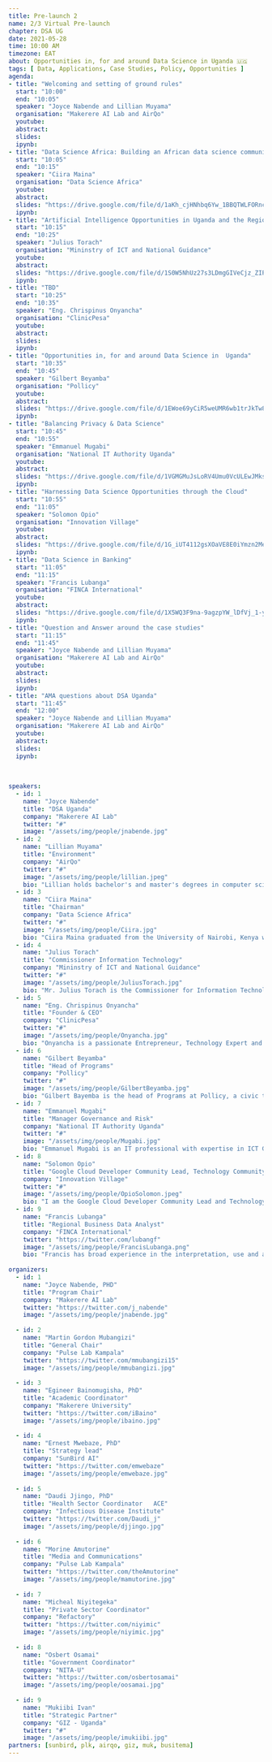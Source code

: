 ```yaml
---
title: Pre-launch 2
name: 2/3 Virtual Pre-launch
chapter: DSA UG
date: 2021-05-28
time: 10:00 AM
timezone: EAT
about: Opportunities in, for and around Data Science in Uganda 🇺🇬
tags: [ Data, Applications, Case Studies, Policy, Opportunities ]
agenda: 
- title: "Welcoming and setting of ground rules"
  start: "10:00"
  end: "10:05"
  speaker: "Joyce Nabende and Lillian Muyama" 
  organisation: "Makerere AI Lab and AirQo"
  youtube:
  abstract:
  slides:
  ipynb:
- title: "Data Science Africa: Building an African data science community together"
  start: "10:05"
  end: "10:15"
  speaker: "Ciira Maina"
  organisation: "Data Science Africa"
  youtube:
  abstract:
  slides: "https://drive.google.com/file/d/1aKh_cjHNhbq6Yw_1BBQTWLFORncFqF3G/view?usp=sharing"
  ipynb:
- title: "Artificial Intelligence Opportunities in Uganda and the Region"
  start: "10:15"
  end: "10:25"
  speaker: "Julius Torach"
  organisation: "Mininstry of ICT and National Guidance"
  youtube:
  abstract:
  slides: "https://drive.google.com/file/d/1S0W5NhUz27s3LDmgGIVeCjz_ZIPXYzWh/view?usp=sharing"
  ipynb:
- title: "TBD"
  start: "10:25"
  end: "10:35"
  speaker: "Eng. Chrispinus Onyancha"
  organisation: "ClinicPesa"
  youtube:
  abstract:
  slides: 
  ipynb:
- title: "Opportunities in, for and around Data Science in  Uganda"
  start: "10:35"
  end: "10:45"
  speaker: "Gilbert Beyamba"
  organisation: "Pollicy"
  youtube:
  abstract:
  slides: "https://drive.google.com/file/d/1EWoe69yCiR5weUMR6wb1trJkTw8AITrm/view?usp=sharing"
  ipynb:
- title: "Balancing Privacy & Data Science"
  start: "10:45"
  end: "10:55"
  speaker: "Emmanuel Mugabi"
  organisation: "National IT Authority Uganda"
  youtube:
  abstract:
  slides: "https://drive.google.com/file/d/1VGMGMuJsLoRV4Umu0VcULEwJMksZ9Nrc/view?usp=sharing"
  ipynb:
- title: "Harnessing Data Science Opportunities through the Cloud"
  start: "10:55"
  end: "11:05"
  speaker: "Solomon Opio"
  organisation: "Innovation Village"
  youtube:
  abstract:
  slides: "https://drive.google.com/file/d/1G_iUT4112gsXOaVE8E0iYmzn2MeR-FTK/view?usp=sharing"
  ipynb:
- title: "Data Science in Banking"
  start: "11:05"
  end: "11:15"
  speaker: "Francis Lubanga"
  organisation: "FINCA International"
  youtube:
  abstract:
  slides: "https://drive.google.com/file/d/1X5WQ3F9na-9agzpYW_lDfVj_1-yILixG/view?usp=sharing"
  ipynb:
- title: "Question and Answer around the case studies" 
  start: "11:15"
  end: "11:45"
  speaker: "Joyce Nabende and Lillian Muyama" 
  organisation: "Makerere AI Lab and AirQo"
  youtube:
  abstract:
  slides:
  ipynb:
- title: "AMA questions about DSA Uganda"
  start: "11:45"
  end: "12:00"
  speaker: "Joyce Nabende and Lillian Muyama" 
  organisation: "Makerere AI Lab and AirQo"
  youtube:
  abstract:
  slides:
  ipynb:
  
  
  
speakers: 
  - id: 1
    name: "Joyce Nabende"
    title: "DSA Uganda"
    company: "Makerere AI Lab"
    twitter: "#"
    image: "/assets/img/people/jnabende.jpg"
  - id: 2
    name: "Lillian Muyama"
    title: "Environment"
    company: "AirQo"
    twitter: "#"
    image: "/assets/img/people/lillian.jpeg"
    bio: "Lillian holds bachelor's and master's degrees in computer science from Makerere University. She has over three years' experience in the data science field and is passionate about machine learning and how it can be used to solve real world problems that have a direct impact on society."
  - id: 3
    name: "Ciira Maina"
    title: "Chairman"
    company: "Data Science Africa"
    twitter: "#"
    image: "/assets/img/people/Ciira.jpg"
    bio: "Ciira Maina graduated from the University of Nairobi, Kenya with a Bsc. degree in Electrical Engineering in 2007 and with a Ph.D. from Drexel University in Philadelphia, USA in September 2011. Between October 2011 and August 2013 he was a postdoctoral researcher in machine learning and computational Biology at the University of Sheffield. Since September 2013 he has been a Lecturer in Electrical Engineering at Dedan Kimathi University of Technology in Nyeri, Kenya. He is a member of the organizing committee for Data Science Africa which aims to improve knowledge of machine learning in Africa and served as program chair for DSA 2017 and general chair for DSA 2015 and 2018. He is currently involved in several projects aimed at applying machine learning and the internet of things to problems relevant in the African context."
  - id: 4
    name: "Julius Torach"
    title: "Commissioner Information Technology"
    company: "Mininstry of ICT and National Guidance"
    twitter: "#"
    image: "/assets/img/people/JuliusTorach.jpg"
    bio: "Mr. Julius Torach is the Commissioner for Information Technology/E-Services at the Ministry of ICT and National Guidance in Uganda, spearheading Government efforts in eGovernment, eCommerce and other electronic transactions in support of National development. He is a Member of the Expert National Task Force on the Fourth Industrial Revolution (4IR). He is also a Board Member of the National Information Technology Authority – Uganda (NITA-U). In the region, he is the Vice Chairperson of the AI Working Group at the African Union, a Member of East African Sub-Regional Forum on Artificial Intelligence, and a Member of the Uganda IoT & AI Challenge 2021 Steering Committee supported by IEEE Technology and Engineering Management Society (IEEE TEMS). Furthermore, he is a Member of World Economic Forum Global Council on Agile Governance. He was also a Member of AI Strategy Blueprint Working Group under Smart Africa. He previously worked as the Director for eGovernment Services at NITA-U. He has also served in various capacities in the academia, private sector and with the civil society. \n Mr. Torach holds a Masters degree in Business Administration with Specialism in Strategic Planning (Edinburgh), a Graduate Diploma in ICT Leadership and the Knowledge Society (Dublin), a Masters Degree in Computer Science (Makerere), a Postgraduate Diploma in Computer Science (Makerere), a Diploma in Law (Law Development Centre) and a Bachelors Degree in Information Science (Makerere). He is a Microsoft Certified Systems Engineer (MCSE), Microsoft Certified Azure Fundamentals, a Certified Public Private Partnership Professional (PPP) and holds several industry certifications from ITIL, CompTIA and CISCO."
  - id: 5
    name: "Eng. Chrispinus Onyancha"
    title: "Founder & CEO"
    company: "ClinicPesa"
    twitter: "#"
    image: "/assets/img/people/Onyancha.jpg"
    bio: "Onyancha is a passionate Entrepreneur, Technology Expert and a Software Engineer by profession. He is the CEO of clinicPesa a platform established to provide a wider access to healthcare financing to the innumerable uninsured members of African Communities with a mission to empower `every person and organisation to save lives and do more`.  He has steered big partnerships that have seen the firms growth plan actualize even faster. He is also currently an MIT D-LAB fellow and 9 years ago, he Co-Founded and Managed creativeDNA Uganda an information technology company that worked with Top Media companies such as National Media Group amongst others. Onyancha has show-cased the turning of problematic Ideas to sustainable businesses, while moving beyond limitations and exceptionally designing solutions around problems in new ways. In the field of writing and authoring, he has previously been an author and instructor with Packt Publishers in the United Kingdom as well as consulted for Multinationals like Equity Bank, Google among others."
  - id: 6
    name: "Gilbert Beyamba"
    title: "Head of Programs"
    company: "Pollicy"
    twitter: "#"
    image: "/assets/img/people/GilbertBeyamba.jpg"
    bio: "Gilbert Bayemba is the head of Programs at Pollicy, a civic technology organisation based in Kampala, Pollicy works with the government and civil society to effectively use data and technology to improve public service delivery. Where his leadership assists the programs team in meeting the goals of the various business campaigns. Gilbert has ten years of executive leadership experience, with a proven track record of strategic management, policy and partnership and implementation, and aligning human resources with the organization's culture, processes, and business priorities. Since his early days as VP of programming at Unreasonable East Africa (now SHONA) and the Mara Foundation, and most recently at Reach A Hand Uganda, where he has played a critical role in the organization's rapid expansion and development since joining the team in 2014. He is currently pursuing an IMBA at Beijing's University of International Business and Economics."
  - id: 7
    name: "Emmanuel Mugabi"
    title: "Manager Governance and Risk"
    company: "National IT Authority Uganda"
    twitter: "#"
    image: "/assets/img/people/Mugabi.jpg"
    bio: "Emmanuel Mugabi is an IT professional with expertise in ICT Governance, Advisory, Privacy and Security. He currently works at the National Information Technology Authority – Uganda as the Senior Manager Governance and Risk where he is instrumental in driving the implementation of the National Information Security Framework. He holds a Master of Science Degree in ICT Management, Policy & Architectural Design, is a Certified Data Privacy Solutions Engineer (CDPSE), Certified Information Security Manager (CISM), Certified Information Systems Auditor, ISO/IEC 27001 Senior Lead Implementer and EC Council Incident Handler. He is also an active member of the ISACA Kampala Chapter."
  - id: 8
    name: "Solomon Opio"
    title: "Google Cloud Developer Community Lead, Technology Community lead"
    company: "Innovation Village"
    twitter: "#"
    image: "/assets/img/people/OpioSolomon.jpeg" 
    bio: "I am the Google Cloud Developer Community Lead and Technology Community Lead at the Innovation Village. I hold a Bachelor's degree in Software Engineering from Makerere University. I have led the Google Developer Groups for over 5 years now, focussing on helping developers, DevOps, IT pros and Architects, learn Google technologies, other products and platforms. Currently focussing on Cloud and Data Science. At the Innovation Village, I focus on supporting the developer communities in Uganda through training, mentorship and job linkages."
  - id: 9
    name: "Francis Lubanga"
    title: "Regional Business Data Analyst"
    company: "FINCA International"
    twitter: "https://twitter.com/lubangf"
    image: "/assets/img/people/FrancisLubanga.png"
    bio: "Francis has broad experience in the interpretation, use and application of information contained within an organization's data to inform a range of business improvement activities, particularly those related to the implementation, design, development, enhancement of business processes, systems, product development, and decision making. Additionally, he has assisted organizations, particularly financial institutions, fintechs, NGOs, PAYGo and telecommunication companies, perform the following; (1) Data Engineering, (2) Data Science, (3) Analytics & Reporting, (4) Software Development | Tally ERP9 & Prime | QuickBooks Development, (5) Process & Business Analysis, (6) Project Management, (7) Data Warehouse Design & Development. I have broad experience in the interpretation, use and application of information contained within an organization's data to inform a range of business improvement activities, particularly those involved in the implementation, design, development, enhancement and maintenance of business systems and business processes." 
  
organizers: 
  - id: 1
    name: "Joyce Nabende, PHD"
    title: "Program Chair"
    company: "Makerere AI Lab"
    twitter: "https://twitter.com/j_nabende"
    image: "/assets/img/people/jnabende.jpg"
   
  - id: 2
    name: "Martin Gordon Mubangizi"
    title: "General Chair"
    company: "Pulse Lab Kampala"
    twitter: "https://twitter.com/mmubangizi15"
    image: "/assets/img/people/mmubangizi.jpg"
   
  - id: 3
    name: "Egineer Bainomugisha, PhD"
    title: "Academic Coordinator"
    company: "Makerere University"
    twitter: "https://twitter.com/iBaino"
    image: "/assets/img/people/ibaino.jpg"
   
  - id: 4
    name: "Ernest Mwebaze, PhD"
    title: "Strategy lead"
    company: "SunBird AI"
    twitter: "https://twitter.com/emwebaze"
    image: "/assets/img/people/emwebaze.jpg"
    
  - id: 5
    name: "Daudi Jjingo, PhD"
    title: "Health Sector Coordinator	ACE"
    company: "Infectious Disease Institute"
    twitter: "https://twitter.com/Daudi_j"
    image: "/assets/img/people/djjingo.jpg"
    
  - id: 6
    name: "Morine Amutorine"
    title: "Media and Communications"
    company: "Pulse Lab Kampala"
    twitter: "https://twitter.com/theAmutorine"
    image: "/assets/img/people/mamutorine.jpg"
    
  - id: 7
    name: "Micheal Niyitegeka"
    title: "Private Sector Coordinator"
    company: "Refactory"
    twitter: "https://twitter.com/niyimic"
    image: "/assets/img/people/niyimic.jpg"
    
  - id: 8
    name: "Osbert Osamai"
    title: "Government Coordinator"
    company: "NITA-U"
    twitter: "https://twitter.com/osbertosamai"
    image: "/assets/img/people/oosamai.jpg"
    
  - id: 9
    name: "Mukiibi Ivan"
    title: "Strategic Partner"
    company: "GIZ - Uganda"
    twitter: "#"
    image: "/assets/img/people/imukiibi.jpg"
partners: [sunbird, plk, airqo, giz, muk, busitema]
---
```


